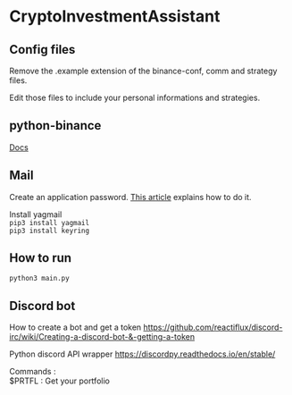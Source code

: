 # CryptoInvestmentAssistant

## Config files
Remove the .example extension of the binance-conf, comm and strategy files.  

Edit those files to include your personal informations and strategies.  

## python-binance  
[Docs](https://python-binance.readthedocs.io/en/latest/overview.html)  

## Mail
Create an application password. [This article](https://support.google.com/accounts/answer/185833?hl=en) explains how to do it.    

Install yagmail  
`pip3 install yagmail`  
`pip3 install keyring`  

## How to run  
`python3 main.py`  

## Discord bot  
How to create a bot and get a token  https://github.com/reactiflux/discord-irc/wiki/Creating-a-discord-bot-&-getting-a-token   

Python discord API wrapper https://discordpy.readthedocs.io/en/stable/  

Commands :  
$PRTFL  :   Get your portfolio  